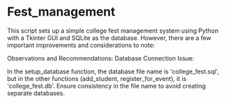 # Fest_management
This script sets up a simple college fest management system using Python with a Tkinter GUI and SQLite as the database. However, there are a few important improvements and considerations to note:

Observations and Recommendations:
Database Connection Issue:

In the setup_database function, the database file name is 'college_fest.sql', but in the other functions (add_student, register_for_event), it is 'college_fest.db'. Ensure consistency in the file name to avoid creating separate databases.
